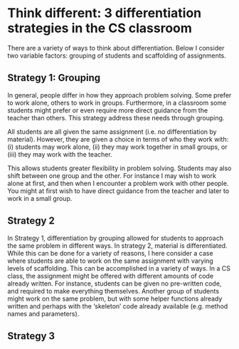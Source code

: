 
# Think different: 3 differentiation strategies in the CS classroom

There are a variety of ways to think about differentiation.  Below I consider two variable factors: grouping of students and scaffolding of assignments.  

## Strategy 1: Grouping
In general, people differ in how they approach problem solving. Some prefer to work alone, others to work in groups.  Furthermore, in a classroom some students might prefer or even require more direct guidance from the teacher than others.  This strategy address these needs through grouping.

All students are all given the same assignment (i.e. no differentiation by material). However, they are given a choice in terms of who they work with: (i) students may work alone, (ii) they may work together in small groups, or (iii) they may work with the teacher.  

This allows students greater flexibility in problem solving.  Students may also shift between one group and the other. For instance I may wish to work alone at first, and then when I encounter a problem work with other people. You might at first wish to have direct guidance from the teacher and later to work in a small group.  




## Strategy 2
In Strategy 1, differentiation by grouping allowed for students to approach the same problem in different ways.  In strategy 2, material is differentiated. While this can be done for a variety of reasons, I here consider a case where students are able to work on the same assignment with varying levels of scaffolding.  This can be accomplished in a variety of ways.  In a CS class, the assignment might be offered with different amounts of code already written. For instance, students can be given no pre-written code, and required to make everything themselves.  Another group of students might work on the same problem, but with some helper functions already written and perhaps with the ‘skeleton’ code already available (e.g. method names and parameters).  


## Strategy 3
